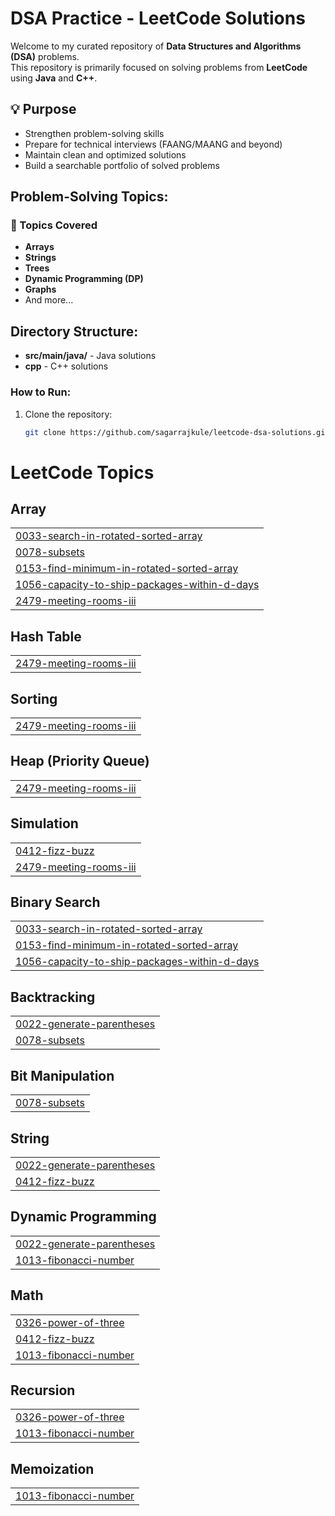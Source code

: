 # DSA Practice - LeetCode Solutions

Welcome to my curated repository of **Data Structures and Algorithms (DSA)** problems.  
This repository is primarily focused on solving problems from **LeetCode** using **Java** and **C++**.

## 💡 Purpose

- Strengthen problem-solving skills
- Prepare for technical interviews (FAANG/MAANG and beyond)
- Maintain clean and optimized solutions
- Build a searchable portfolio of solved problems

## Problem-Solving Topics:

### 📌 Topics Covered

- **Arrays**
- **Strings**
- **Trees**
- **Dynamic Programming (DP)**
- **Graphs**
- And more...

## Directory Structure:

- **src/main/java/** - Java solutions
- **cpp** - C++ solutions

### How to Run:

1. Clone the repository:
   ```bash
   git clone https://github.com/sagarrajkule/leetcode-dsa-solutions.git

<!---LeetCode Topics Start-->
# LeetCode Topics
## Array
|  |
| ------- |
| [0033-search-in-rotated-sorted-array](https://github.com/sagarrajkule/leetcode-dsa-solutions/tree/master/0033-search-in-rotated-sorted-array) |
| [0078-subsets](https://github.com/sagarrajkule/leetcode-dsa-solutions/tree/master/0078-subsets) |
| [0153-find-minimum-in-rotated-sorted-array](https://github.com/sagarrajkule/leetcode-dsa-solutions/tree/master/0153-find-minimum-in-rotated-sorted-array) |
| [1056-capacity-to-ship-packages-within-d-days](https://github.com/sagarrajkule/leetcode-dsa-solutions/tree/master/1056-capacity-to-ship-packages-within-d-days) |
| [2479-meeting-rooms-iii](https://github.com/sagarrajkule/leetcode-dsa-solutions/tree/master/2479-meeting-rooms-iii) |
## Hash Table
|  |
| ------- |
| [2479-meeting-rooms-iii](https://github.com/sagarrajkule/leetcode-dsa-solutions/tree/master/2479-meeting-rooms-iii) |
## Sorting
|  |
| ------- |
| [2479-meeting-rooms-iii](https://github.com/sagarrajkule/leetcode-dsa-solutions/tree/master/2479-meeting-rooms-iii) |
## Heap (Priority Queue)
|  |
| ------- |
| [2479-meeting-rooms-iii](https://github.com/sagarrajkule/leetcode-dsa-solutions/tree/master/2479-meeting-rooms-iii) |
## Simulation
|  |
| ------- |
| [0412-fizz-buzz](https://github.com/sagarrajkule/leetcode-dsa-solutions/tree/master/0412-fizz-buzz) |
| [2479-meeting-rooms-iii](https://github.com/sagarrajkule/leetcode-dsa-solutions/tree/master/2479-meeting-rooms-iii) |
## Binary Search
|  |
| ------- |
| [0033-search-in-rotated-sorted-array](https://github.com/sagarrajkule/leetcode-dsa-solutions/tree/master/0033-search-in-rotated-sorted-array) |
| [0153-find-minimum-in-rotated-sorted-array](https://github.com/sagarrajkule/leetcode-dsa-solutions/tree/master/0153-find-minimum-in-rotated-sorted-array) |
| [1056-capacity-to-ship-packages-within-d-days](https://github.com/sagarrajkule/leetcode-dsa-solutions/tree/master/1056-capacity-to-ship-packages-within-d-days) |
## Backtracking
|  |
| ------- |
| [0022-generate-parentheses](https://github.com/sagarrajkule/leetcode-dsa-solutions/tree/master/0022-generate-parentheses) |
| [0078-subsets](https://github.com/sagarrajkule/leetcode-dsa-solutions/tree/master/0078-subsets) |
## Bit Manipulation
|  |
| ------- |
| [0078-subsets](https://github.com/sagarrajkule/leetcode-dsa-solutions/tree/master/0078-subsets) |
## String
|  |
| ------- |
| [0022-generate-parentheses](https://github.com/sagarrajkule/leetcode-dsa-solutions/tree/master/0022-generate-parentheses) |
| [0412-fizz-buzz](https://github.com/sagarrajkule/leetcode-dsa-solutions/tree/master/0412-fizz-buzz) |
## Dynamic Programming
|  |
| ------- |
| [0022-generate-parentheses](https://github.com/sagarrajkule/leetcode-dsa-solutions/tree/master/0022-generate-parentheses) |
| [1013-fibonacci-number](https://github.com/sagarrajkule/leetcode-dsa-solutions/tree/master/1013-fibonacci-number) |
## Math
|  |
| ------- |
| [0326-power-of-three](https://github.com/sagarrajkule/leetcode-dsa-solutions/tree/master/0326-power-of-three) |
| [0412-fizz-buzz](https://github.com/sagarrajkule/leetcode-dsa-solutions/tree/master/0412-fizz-buzz) |
| [1013-fibonacci-number](https://github.com/sagarrajkule/leetcode-dsa-solutions/tree/master/1013-fibonacci-number) |
## Recursion
|  |
| ------- |
| [0326-power-of-three](https://github.com/sagarrajkule/leetcode-dsa-solutions/tree/master/0326-power-of-three) |
| [1013-fibonacci-number](https://github.com/sagarrajkule/leetcode-dsa-solutions/tree/master/1013-fibonacci-number) |
## Memoization
|  |
| ------- |
| [1013-fibonacci-number](https://github.com/sagarrajkule/leetcode-dsa-solutions/tree/master/1013-fibonacci-number) |
<!---LeetCode Topics End-->